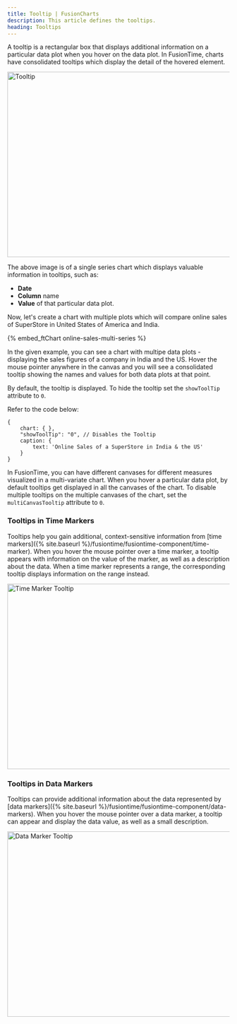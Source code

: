 ```yaml
---
title: Tooltip | FusionCharts
description: This article defines the tooltips.
heading: Tooltips
---
```


A tooltip is a rectangular box that displays additional information on a particular data plot when you hover on the data plot. In FusionTime, charts have consolidated tooltips which display the detail of the hovered element.

<img src="{% site.baseurl %}/images/fusiontime-component-tooltip.png" alt="Tooltip" width="700" height="420">

The above image is of a single series chart which displays valuable information in tooltips, such as: 

* **Date**
* **Column** name
* **Value** of that particular data plot.

Now, let's create a chart with multiple plots which will compare online sales of SuperStore in United States of America and India.

{% embed_ftChart online-sales-multi-series %}

In the given example, you can see a chart with multipe data plots - displaying the sales figures of a company in India and the US. Hover the mouse pointer anywhere in the canvas and you will see a consolidated tooltip showing the names and values for both data plots at that point. 

By default, the tooltip is displayed. To hide the tooltip set the `showToolTip` attribute to `0`.

Refer to the code below:

```
{
    chart: { },
    "showToolTip": "0", // Disables the Tooltip
    caption: {
        text: 'Online Sales of a SuperStore in India & the US'
    }
}
```

In FusionTime, you can have different canvases for different measures visualized in a multi-variate chart. When you hover a particular data plot, by default tooltips get displayed in all the canvases of the chart. To disable multiple tooltips on the multiple canvases of the chart, set the `multiCanvasTooltip` attribute to `0`.

### Tooltips in Time Markers

Tooltips help you gain additional, context-sensitive information from [time markers]({% site.baseurl %}/fusiontime/fusiontime-component/time-marker). When you hover the mouse pointer over a time marker, a tooltip appears with information on the value of the marker, as well as a description about the data. When a time marker represents a range, the corresponding tooltip displays information on the range instead.

<img src="{% site.baseurl %}/images/fusiontime-component-time-marker-tooltip.png" alt="Time Marker Tooltip" width="700" height="420">

### Tooltips in Data Markers

Tooltips can provide additional information about the data represented by [data markers]({% site.baseurl %}/fusiontime/fusiontime-component/data-markers). When you hover the mouse pointer over a data marker, a tooltip can appear and display the data value, as well as a small description.

<img src="{% site.baseurl %}/images/fusiontime-component-data-marker-tooltip.png" alt="Data Marker Tooltip" width="700" height="420">